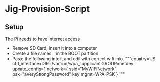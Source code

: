 # Jig-Provision-Script

## Setup
The Pi needs to have internet access.
* Remove SD Card, insert it into a computer
* Create a file names ` ` in the BOOT partition
* Paste the following into it and edit with correct wifi info.
"""country=US
ctrl_interface=DIR=/var/run/wpa_supplicant GROUP=netdev
update_config=1
network={
	ssid="MyWiFiNetwork"
	psk="aVeryStrongPassword"
	key_mgmt=WPA-PSK
}
"""
